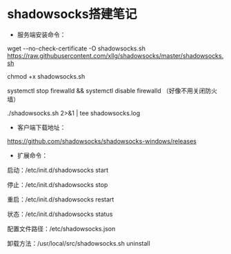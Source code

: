 # shadowsocks搭建笔记

* 服务端安装命令：

wget --no-check-certificate -O shadowsocks.sh https://raw.githubusercontent.com/xllg/shadowsocks/master/shadowsocks.sh

chmod +x shadowsocks.sh

systemctl stop firewalld && systemctl disable firewalld （好像不用关闭防火墙）

./shadowsocks.sh 2>&1 | tee shadowsocks.log

* 客户端下载地址：

https://github.com/shadowsocks/shadowsocks-windows/releases

* 扩展命令：

启动：/etc/init.d/shadowsocks start

停止：/etc/init.d/shadowsocks stop

重启：/etc/init.d/shadowsocks restart

状态：/etc/init.d/shadowsocks status

配置文件路径：/etc/shadowsocks.json

卸载方法：/usr/local/src/shadowsocks.sh uninstall

